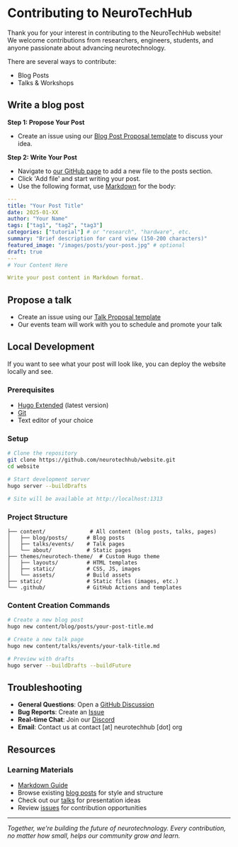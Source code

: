 # Contributing to NeuroTechHub

Thank you for your interest in contributing to the NeuroTechHub website! We welcome contributions from researchers, engineers, students, and anyone passionate about advancing neurotechnology.

There are several ways to contribute:

- Blog Posts
- Talks & Workshops

## Write a blog post

**Step 1: Propose Your Post**

- Create an issue using our [Blog Post Proposal template](https://github.com/neurotechhub/website/issues/new?template=blog-post-proposal.md) to discuss your idea.

**Step 2: Write Your Post**

- Navigate to [our GitHub page](https://github.com/NeuroTechHub/Website/tree/main/content/blog/posts) to add a new file to the posts section.
- Click 'Add file' and start writing your post.
- Use the following format, use [Markdown](https://www.markdownguide.org/) for the body:

```yaml
---
title: "Your Post Title"
date: 2025-01-XX
author: "Your Name"
tags: ["tag1", "tag2", "tag3"]
categories: ["tutorial"] # or "research", "hardware", etc.
summary: "Brief description for card view (150-200 characters)"
featured_image: "/images/posts/your-post.jpg" # optional
draft: true
---
# Your Content Here

Write your post content in Markdown format.
```

## Propose a talk

- Create an issue using our [Talk Proposal template](https://github.com/neurotechhub/website/issues/new?template=talk-proposal.md)
- Our events team will work with you to schedule and promote your talk

## Local Development

If you want to see what your post will look like, you can deploy the website locally and see.

### Prerequisites

- [Hugo Extended](https://gohugo.io/installation/) (latest version)
- [Git](https://git-scm.com/)
- Text editor of your choice

### Setup

```bash
# Clone the repository
git clone https://github.com/neurotechhub/website.git
cd website

# Start development server
hugo server --buildDrafts

# Site will be available at http://localhost:1313
```

### Project Structure

```
├── content/              # All content (blog posts, talks, pages)
│   ├── blog/posts/      # Blog posts
│   ├── talks/events/    # Talk pages
│   └── about/           # Static pages
├── themes/neurotech-theme/  # Custom Hugo theme
│   ├── layouts/         # HTML templates
│   ├── static/          # CSS, JS, images
│   └── assets/          # Build assets
├── static/              # Static files (images, etc.)
└── .github/             # GitHub Actions and templates
```

### Content Creation Commands

```bash
# Create a new blog post
hugo new content/blog/posts/your-post-title.md

# Create a new talk page
hugo new content/talks/events/your-talk-title.md

# Preview with drafts
hugo server --buildDrafts --buildFuture
```

## Troubleshooting

- **General Questions**: Open a [GitHub Discussion](https://github.com/neurotechhub/website/discussions)
- **Bug Reports**: Create an [Issue](https://github.com/neurotechhub/website/issues)
- **Real-time Chat**: Join our [Discord](https://discord.gg/neurotech)
- **Email**: Contact us at contact [at] neurotechhub [dot] org

## Resources

### Learning Materials

- [Markdown Guide](https://www.markdownguide.org/)
- Browse existing [blog posts](/blog/) for style and structure
- Check out our [talks](/talks/) for presentation ideas
- Review [issues](https://github.com/neurotechhub/website/issues) for contribution opportunities

---

_Together, we're building the future of neurotechnology. Every contribution, no matter how small, helps our community grow and learn._
